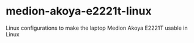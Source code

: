 # medion-akoya-e2221t-linux
Linux configurations to make the laptop Medion Akoya E2221T usable in Linux
